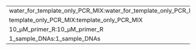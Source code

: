 ||||
|----|----|----|
|water_for_template_only_PCR_MIX:water_for_template_only_PCR_MIX|void|void|
|template_only_PCR_MIX:template_only_PCR_MIX|reaction_plate:reaction_plate|void|
|10_μM_primer_R:10_μM_primer_R|PCR_MIX:PCR_MIX|96_well_PCR_plate:96_well_PCR_plate|
|1_sample_DNAs:1_sample_DNAs|water:water|10_μM_primer_F:10_μM_primer_F|
